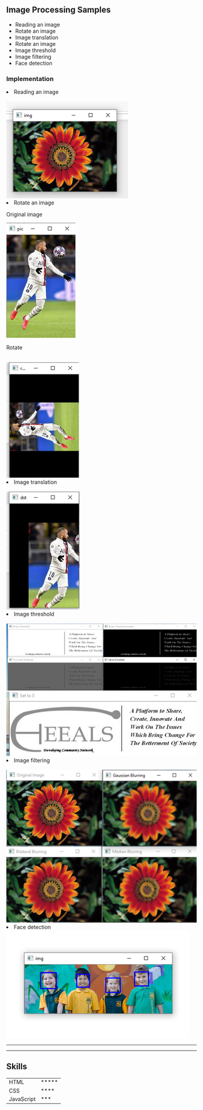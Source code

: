 <h2>Image Processing Samples</h2>
<ul>
	<li>Reading an image</li>
	<li>Rotate an image</li>
    <li>Image translation</li>
	<li>Rotate an image</li>
    <li>Image threshold</li>
	<li>Image filtering</li>
    <li>Face detection</li>
</ul>
<h3>Implementation</h3>
<li>Reading an image</li><br>
<img src ="Images/flower1.png"><br>
<li>Rotate an image</li>
<p>Original image</p>
<img src ="Images/1.png"><br>
<p>Rotate</p><br>
<img src ="Images/2.png"><br>
<li>Image translation</li><br>
<img src ="Images/3.png">
<li>Image threshold</li><br>
<img src ="Images/4.png"><br>
<img src ="Images/5.png"><br>
<li>Image filtering</li><br>
<img src ="Images/6.png"><br>
<li>Face detection</li>
<img src ="Images/kids.png">
<hr>
<!-- <a href="hobbies.html">My hobbies</a> <br> -->
<!-- <a href="contact.html">My Contact Details</a> -->
<hr>
<h2>Skills</h2>
<table>
	<tr>
		<td>
		HTML
	</td>
	<td>*****</td>
	</tr>
	<tr>
		<td>
			CSS
		</td>
		<td>****	</td>
	</tr>
	<tr>
		<td>
			JavaScript
		</td>
		<td>***		</td>
	</tr>
</table>
</body>
</html>
